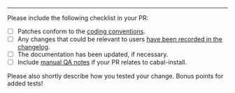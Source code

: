 
---
Please include the following checklist in your PR:

* [ ] Patches conform to the [coding conventions](https://github.com/haskell/cabal/blob/master/CONTRIBUTING.md#conventions).
* [ ] Any changes that could be relevant to users [have been recorded in the changelog](https://github.com/haskell/cabal/blob/master/CONTRIBUTING.md#changelog).
* [ ] The documentation has been updated, if necessary.
* [ ] Include [manual QA notes](https://github.com/haskell/cabal/blob/master/CONTRIBUTING.md#qa-notes) if your PR relates to cabal-install.

Please also shortly describe how you tested your change. Bonus points for added tests!
